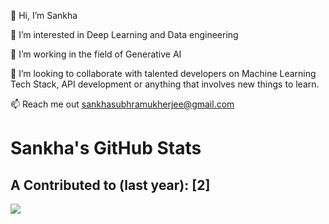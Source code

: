 👋 Hi, I’m Sankha

👀 I’m interested in Deep Learning and Data engineering

🌱 I’m working in the field of Generative AI

💞️ I’m looking to collaborate with talented developers on Machine Learning Tech Stack, API development or anything that involves new things to learn.

📫 Reach me out sankhasubhramukherjee@gmail.com




# Sankha's GitHub Stats


## A Contributed to (last year): **[2]**

<a href="https://github.com/SANKHA1">
  <img src="https://github-readme-stats.vercel.app/api?username=SANKHA1&show_icons=true&count_private=true" />
</a>
